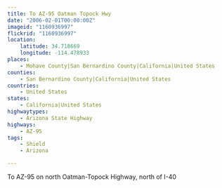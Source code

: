 ```yaml
---
title: To AZ-95 Oatman Topock Hwy
date: "2006-02-01T00:00:00Z"
imageid: "1160936997"
flickrid: "1160936997"
location:
    latitude: 34.718669
    longitude: -114.478933
places:
    - Mohave County|San Bernardino County|California|United States
counties:
    - San Bernardino County|California|United States
countries:
    - United States
states:
    - California|United States
highwaytypes:
    - Arizona State Highway
highways:
    - AZ-95
tags:
    - Shield
    - Arizona

---
```

To AZ-95 on north Oatman-Topock Highway, north of I-40